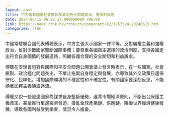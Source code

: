 ```yaml
---
layout: post
title: 中方指有國家社會撕裂及政治極化問題突出　要深刻反思
date: 2024-06-15 06:22:17.000000000 +08:00
link: https://news.rthk.hk/rthk/ch/component/k2/1757524-20240615.htm
categories: rthk
---
```


中國常駐聯合國代表傅聰表示，中方主張大小國家一律平等，反對霸權主義和強權政治，反對少數國家壟斷國際事務；要尊重各國自主選擇的政治制度，支持各國走出符合自身國情的發展道路，照顧各國合理的安全關切和利益訴求。

傅聰在安理會包容與國際和平安全問題公開會議上發言時表示，在一些國家，社會撕裂、政治極化問題突出，不單止拖累自身穩定與發展，亦導致其外交政策日趨保守化、民粹化，增加國際環境的不穩定性和不確定性，有關國家要深刻反思，不能順著民粹主義隨波逐流。

傅聰又說一些發達國家為謀求自身壟斷優勢，違背市場經濟原則，不斷出台保護主義政策，甚至推行單邊經濟脅迫，擾亂全球產業鏈、供應鏈，阻礙世界經濟健康發展，導致各國利益受到損害，情況令人擔憂。
